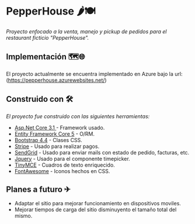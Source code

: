 # PepperHouse 🌶🍽
_Proyecto enfocado a la venta, manejo y pickup de pedidos para el restaurant ficticio "PepperHouse"._

## Implementación 🗺🌐
El proyecto actualmente se encuentra implementado en Azure bajo la url:
(https://pepperhouse.azurewebsites.net/)

## Construido con 🛠️
_El proyecto fue construido con las siguientes herramientas:_
* [Asp.Net Core 3.1 ](https://docs.microsoft.com/en-us/aspnet/core/?view=aspnetcore-3.1) - Framework usado.
* [Entity Framework Core 5](https://docs.microsoft.com/en-us/ef/core/) - O/RM.
* [Bootstrap 4.4](https://getbootstrap.com/docs/4.4/getting-started/introduction/) - Clases CSS.
* [Stripe](https://stripe.com/docs) - Usado para realizar pagos.
* [SendGrid](https://docs.sendgrid.com/) - Usado para enviar mails con estado de pedido, facturas, etc.
* [Jquery](https://api.jqueryui.com/) - Usado para  el componente timepicker.
* [TinyMCE](https://www.tiny.cloud/docs/) - Cuadros de texto enriquecido.
* [FontAwesome](https://fontawesome.com/v5.15/how-to-use/on-the-web/referencing-icons/basic-use) - Iconos hechos en CSS.

## Planes a futuro ✈
* Adaptar el sitio para mejorar funcionamiento en dispositivos moviles.
* Mejorar tiempos de carga del sitio disminuyento el tamaño total del mismo.
